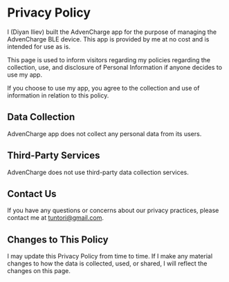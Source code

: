 # Privacy Policy

I (Diyan Iliev) built the AdvenCharge app for the purpose of managing the AdvenCharge BLE device. This app is provided by me at no cost and is intended for use as is.

This page is used to inform visitors regarding my policies regarding the collection, use, and disclosure of Personal Information if anyone decides to use my app.

If you choose to use my app, you agree to the collection and use of information in relation to this policy.

## Data Collection
AdvenCharge app does not collect any personal data from its users. 
## Third-Party Services
AdvenCharge does not use third-party data collection services. 
## Contact Us
If you have any questions or concerns about our privacy practices, please contact me at tuntori@gmail.com.
## Changes to This Policy
I may update this Privacy Policy from time to time. If I make any material changes to how the data is collected, used, or shared, I will reflect the changes on this page.
